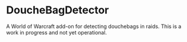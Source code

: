 # DoucheBagDetector
A World of Warcraft add-on for detecting douchebags in raids.
This is a work in progress and not yet operational.
